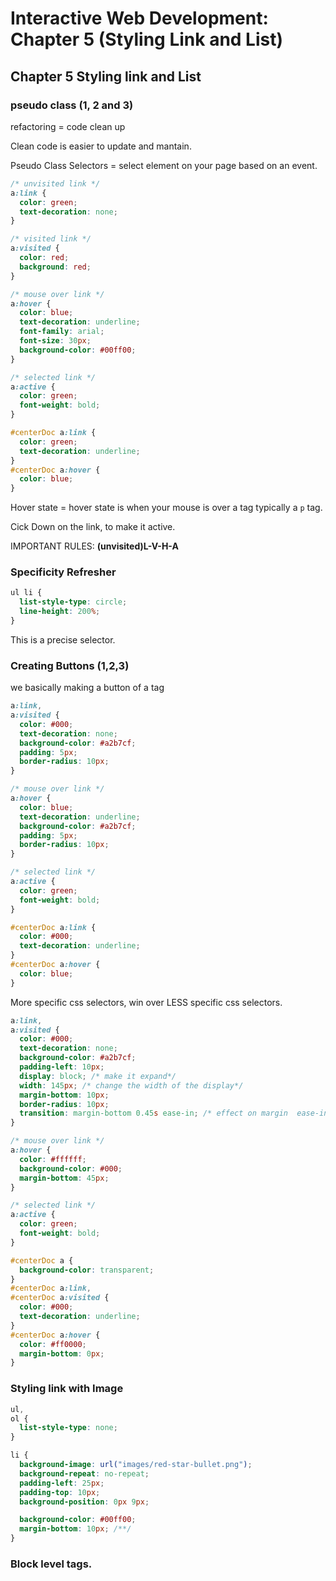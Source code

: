# Interactive Web Development: Chapter 5 (Styling Link and List)

## Chapter 5 Styling link and List

### pseudo class (1, 2 and 3)

refactoring = code clean up

Clean code is easier to update and mantain.

Pseudo Class Selectors = select element on your page based on an event.

```css
/* unvisited link */
a:link {
  color: green;
  text-decoration: none;
}

/* visited link */
a:visited {
  color: red;
  background: red;
}

/* mouse over link */
a:hover {
  color: blue;
  text-decoration: underline;
  font-family: arial;
  font-size: 30px;
  background-color: #00ff00;
}

/* selected link */
a:active {
  color: green;
  font-weight: bold;
}

#centerDoc a:link {
  color: green;
  text-decoration: underline;
}
#centerDoc a:hover {
  color: blue;
}
```

Hover state = hover state is when your mouse is over a tag typically a `p` tag.

Cick Down on the link, to make it active.

IMPORTANT RULES: **(unvisited)L-V-H-A**

### Specificity Refresher

```css
ul li {
  list-style-type: circle;
  line-height: 200%;
}
```

This is a precise selector.

### Creating Buttons (1,2,3)

we basically making a button of a tag

```css
a:link,
a:visited {
  color: #000;
  text-decoration: none;
  background-color: #a2b7cf;
  padding: 5px;
  border-radius: 10px;
}

/* mouse over link */
a:hover {
  color: blue;
  text-decoration: underline;
  background-color: #a2b7cf;
  padding: 5px;
  border-radius: 10px;
}

/* selected link */
a:active {
  color: green;
  font-weight: bold;
}

#centerDoc a:link {
  color: #000;
  text-decoration: underline;
}
#centerDoc a:hover {
  color: blue;
}
```

More specific css selectors, win over LESS specific css selectors.

```css
a:link,
a:visited {
  color: #000;
  text-decoration: none;
  background-color: #a2b7cf;
  padding-left: 10px;
  display: block; /* make it expand*/
  width: 145px; /* change the width of the display*/
  margin-bottom: 10px;
  border-radius: 10px;
  transition: margin-bottom 0.45s ease-in; /* effect on margin  ease-in ease-out*/
}

/* mouse over link */
a:hover {
  color: #ffffff;
  background-color: #000;
  margin-bottom: 45px;
}

/* selected link */
a:active {
  color: green;
  font-weight: bold;
}

#centerDoc a {
  background-color: transparent;
}
#centerDoc a:link,
#centerDoc a:visited {
  color: #000;
  text-decoration: underline;
}
#centerDoc a:hover {
  color: #ff0000;
  margin-bottom: 0px;
}
```

### Styling link with Image

```css
ul,
ol {
  list-style-type: none;
}

li {
  background-image: url("images/red-star-bullet.png");
  background-repeat: no-repeat;
  padding-left: 25px;
  padding-top: 10px;
  background-position: 0px 9px;

  background-color: #00ff00;
  margin-bottom: 10px; /**/
}
```

### Block level tags.
